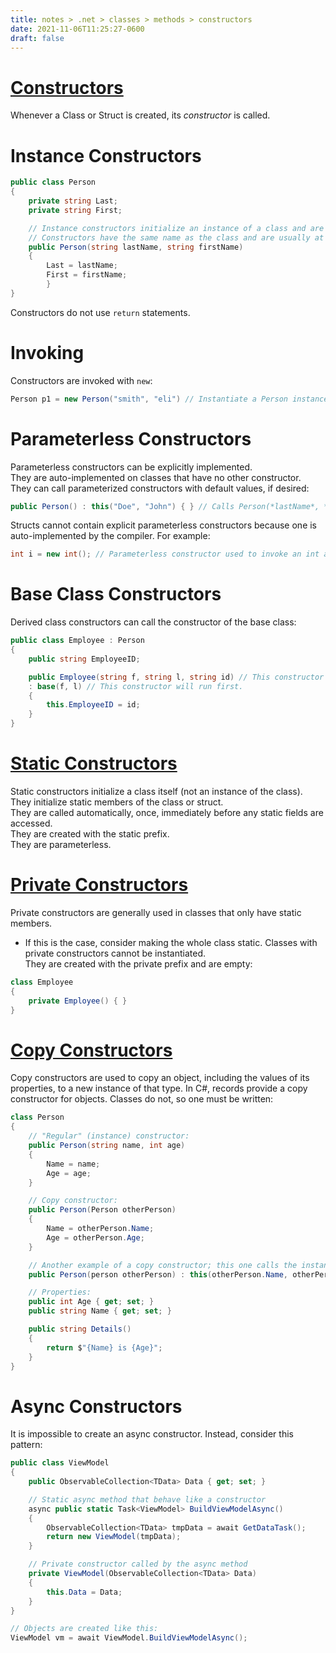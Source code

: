 ```yaml
---
title: notes > .net > classes > methods > constructors
date: 2021-11-06T11:25:27-0600
draft: false
---
```

# [Constructors](https://docs.microsoft.com/en-us/dotnet/csharp/programming-guide/classes-and-structs/constructors)
Whenever a Class or Struct is created, its *constructor* is called.

# Instance Constructors
```cs
public class Person 
{
    private string Last;
    private string First;

    // Instance constructors initialize an instance of a class and are not inherited in derived classes.
    // Constructors have the same name as the class and are usually at the bottom of the class:
    public Person(string lastName, string firstName) 
    {
        Last = lastName;
        First = firstName;
        }
}
```

Constructors do not use `return` statements.

# Invoking
Constructors are invoked with `new`:
```cs
Person p1 = new Person("smith", "eli") // Instantiate a Person instance.
```

# Parameterless Constructors
Parameterless constructors can be explicitly implemented.  
They are auto-implemented on classes that have no other constructor.  
They can call parameterized constructors with default values, if desired:  
```cs
public Person() : this("Doe", "John") { } // Calls Person(*lastName*, *firstName*)
```

Structs cannot contain explicit parameterless constructors because one is auto-implemented by the compiler. For example:
```cs
int i = new int(); // Parameterless constructor used to invoke an int and initialize it to its default value.
```

# Base Class Constructors
Derived class constructors can call the constructor of the base class:
```cs
public class Employee : Person 
{
    public string EmployeeID;

    public Employee(string f, string l, string id) // This constructor will run second.
    : base(f, l) // This constructor will run first.
    {
        this.EmployeeID = id;
    }
}
```

# [Static Constructors](https://docs.microsoft.com/en-us/dotnet/csharp/programming-guide/classes-and-structs/static-constructors)
Static constructors initialize a class itself (not an instance of the class).  
They initialize static members of the class or struct.  
They are called automatically, once, immediately before any static fields are accessed.  
They are created with the static prefix.  
They are parameterless.  

# [Private Constructors](https://docs.microsoft.com/en-us/dotnet/csharp/programming-guide/classes-and-structs/private-constructors)
Private constructors are generally used in classes that only have static members.  
- If this is the case, consider making the whole class static.
Classes with private constructors cannot be instantiated.  
They are created with the private prefix and are empty:
```cs
class Employee 
{
    private Employee() { }
}
```

# [Copy Constructors](https://docs.microsoft.com/en-us/dotnet/csharp/programming-guide/classes-and-structs/how-to-write-a-copy-constructor)
Copy constructors are used to copy an object, including the values of its properties, to a new instance of that type.
In C#, records provide a copy constructor for objects. Classes do not, so one must be written:
```cs
class Person 
{
    // "Regular" (instance) constructor:
    public Person(string name, int age) 
    {
        Name = name;
        Age = age;
    }

    // Copy constructor:
    public Person(Person otherPerson) 
    {
        Name = otherPerson.Name;
        Age = otherPerson.Age;
    }

    // Another example of a copy constructor; this one calls the instance constructor to copy the object:
    public Person(person otherPerson) : this(otherPerson.Name, otherPerson.Age) { }

    // Properties:
    public int Age { get; set; }
    public string Name { get; set; }

    public string Details() 
    {
        return $"{Name} is {Age}";
    }
}
```

# Async Constructors
It is impossible to create an async constructor. Instead, consider this pattern:
```cs
public class ViewModel
{
    public ObservableCollection<TData> Data { get; set; }

    // Static async method that behave like a constructor
    async public static Task<ViewModel> BuildViewModelAsync()
    {
        ObservableCollection<TData> tmpData = await GetDataTask();
        return new ViewModel(tmpData);
    }

    // Private constructor called by the async method
    private ViewModel(ObservableCollection<TData> Data)
    {
        this.Data = Data;
    }
}

// Objects are created like this:
ViewModel vm = await ViewModel.BuildViewModelAsync();
```
